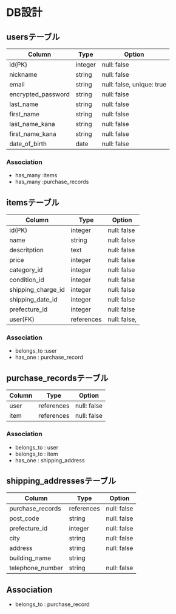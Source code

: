 # DB設計
## usersテーブル
| Column | Type | Option |
|-|-|-|
| id(PK) | integer | null: false |      
| nickname | string | null: false |
| email | string | null: false, unique: true |
| encrypted_password | string | null: false |
| last_name | string | null: false |
| first_name | string | null: false |
| last_name_kana | string | null: false |
| first_name_kana | string | null: false |
| date_of_birth | date | null: false |

### Association
- has_many :items
- has_many :purchase_records

## itemsテーブル
 Column | Type | Option |
|-|-|-|
| id(PK) | integer | null: false |
| name | string | null: false |
| descritption | text | null: false |
| price | integer | null: false |
| category_id | integer | null: false |
| condition_id | integer | null: false |
| shipping_charge_id | integer | null: false |
| shipping_date_id | integer | null: false |
| prefecture_id | integer | null: false |
| user(FK) | references | null: false, |foreign_key: true |

### Association
- belongs_to :user
- has_one : purchase_record


## purchase_recordsテーブル
 Column | Type | Option |
|-|-|-|
| user | references | null: false |foreign_key: true |
| item | references | null: false |foreign_key: true |

### Association
- belongs_to : user
- belongs_to : item
- has_one : shipping_address

## shipping_addressesテーブル
Column | Type | Option |
|-|-|-|
| purchase_records | references | null: false |foreign_key: true |
| post_code | string | null: false |
| prefecture_id | integer | null: false |
| city | string | null: false |
| address | string | null: false |
| building_name | string |
| telephone_number | string | null: false |

## Association
- belongs_to : purchase_record


